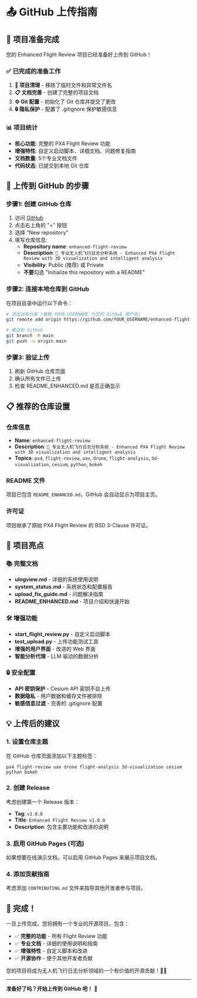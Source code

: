 # 📤 GitHub 上传指南

## 🎯 项目准备完成

您的 Enhanced Flight Review 项目已经准备好上传到 GitHub！

### ✅ 已完成的准备工作

1. **📁 项目清理** - 移除了临时文件和异常文件名
2. **📋 文档完善** - 创建了完整的项目文档
3. **⚙️ Git 配置** - 初始化了 Git 仓库并提交了更改
4. **🔒 隐私保护** - 配置了 .gitignore 保护敏感信息

### 📊 项目统计

- **核心功能**: 完整的 PX4 Flight Review 功能
- **增强特性**: 自定义启动脚本、详细文档、问题修复指南
- **文档数量**: 5个专业文档文件
- **代码状态**: 已提交到本地 Git 仓库

## 🚀 上传到 GitHub 的步骤

### 步骤1: 创建 GitHub 仓库

1. 访问 [GitHub](https://github.com)
2. 点击右上角的 "+" 按钮
3. 选择 "New repository"
4. 填写仓库信息:
   - **Repository name**: `enhanced-flight-review`
   - **Description**: `🚁 专业无人机飞行日志分析系统 - Enhanced PX4 Flight Review with 3D visualization and intelligent analysis`
   - **Visibility**: Public (推荐) 或 Private
   - **不要**勾选 "Initialize this repository with a README"

### 步骤2: 连接本地仓库到 GitHub

在项目目录中运行以下命令：

```bash
# 添加远程仓库 (替换 YOUR_USERNAME 为您的 GitHub 用户名)
git remote add origin https://github.com/YOUR_USERNAME/enhanced-flight-review.git

# 推送到 GitHub
git branch -M main
git push -u origin main
```

### 步骤3: 验证上传

1. 刷新 GitHub 仓库页面
2. 确认所有文件已上传
3. 检查 README_ENHANCED.md 是否正确显示

## 📋 推荐的仓库设置

### 仓库信息

- **Name**: `enhanced-flight-review`
- **Description**: `🚁 专业无人机飞行日志分析系统 - Enhanced PX4 Flight Review with 3D visualization and intelligent analysis`
- **Topics**: `px4`, `flight-review`, `uav`, `drone`, `flight-analysis`, `3d-visualization`, `cesium`, `python`, `bokeh`

### README 文件

项目已包含 `README_ENHANCED.md`，GitHub 会自动显示为项目主页。

### 许可证

项目继承了原始 PX4 Flight Review 的 BSD 3-Clause 许可证。

## 🎨 项目亮点

### 📚 完整文档

- **ulogview.md** - 详细的系统使用说明
- **system_status.md** - 系统状态和配置报告
- **upload_fix_guide.md** - 问题解决指南
- **README_ENHANCED.md** - 项目介绍和快速开始

### 🛠️ 增强功能

- **start_flight_review.py** - 自定义启动脚本
- **test_upload.py** - 上传功能测试工具
- **增强的用户界面** - 改进的 Web 界面
- **智能分析代理** - LLM 驱动的数据分析

### 🔒 安全配置

- **API 密钥保护** - Cesium API 密钥不会上传
- **数据隐私** - 用户数据和缓存文件被排除
- **敏感信息过滤** - 完善的 .gitignore 配置

## 💡 上传后的建议

### 1. 设置仓库主题

在 GitHub 仓库页面添加以下主题标签：
```
px4 flight-review uav drone flight-analysis 3d-visualization cesium python bokeh
```

### 2. 创建 Release

考虑创建第一个 Release 版本：
- **Tag**: `v1.0.0`
- **Title**: `Enhanced Flight Review v1.0.0`
- **Description**: 包含主要功能和改进的说明

### 3. 启用 GitHub Pages (可选)

如果想要在线演示文档，可以启用 GitHub Pages 来展示项目文档。

### 4. 添加贡献指南

考虑添加 `CONTRIBUTING.md` 文件来指导其他开发者参与项目。

## 🎉 完成！

一旦上传完成，您将拥有一个专业的开源项目，包含：

- ✅ **完整的功能** - 所有 Flight Review 功能
- ✅ **专业文档** - 详细的使用说明和指南
- ✅ **增强特性** - 自定义脚本和改进
- ✅ **开源协作** - 便于其他开发者贡献

您的项目将成为无人机飞行日志分析领域的一个有价值的开源贡献！🚁✨

---

**准备好了吗？开始上传到 GitHub 吧！** 🚀
